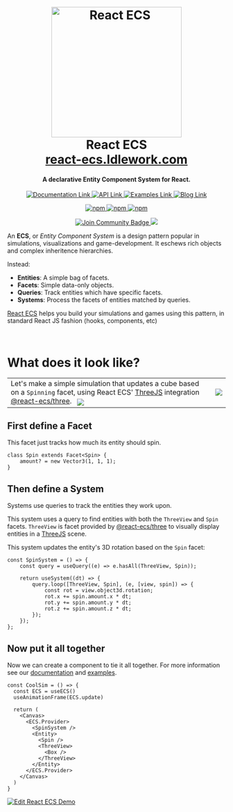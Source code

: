 <h1 align="center">
  <br>
  <a href="https://react-ecs.ldlework.com"><img src="https://i.imgur.com/Rn6yLZs.gif" alt="React ECS" width="300"></a>
  <br>
  React ECS
  <br>
  <a href="https://react-ecs.ldlework.com">react-ecs.ldlework.com</a>
</h1>

<h4 align="center">A declarative Entity Component System for React.</h4>

<p align="center">
    <a href="https://react-ecs.ldlework.com/docs/">
        <img src="https://img.shields.io/static/v1?label&message=Documentation&color=grey" alt="Documentation Link"/>
    </a>
    <a href="https://react-ecs.ldlework.com/api/core">
        <img src="https://img.shields.io/static/v1?label&message=API&color=grey" alt="API Link"/>
    </a>
    <a href="https://react-ecs.ldlework.com/examples/">
        <img src="https://img.shields.io/static/v1?label&message=Examples&color=grey" alt="Examples Link"/>
    </a>
    <a href="https://react-ecs.ldlework.com/blog/">
        <img src="https://img.shields.io/static/v1?label&message=Blog&color=grey" alt="Blog Link"/>
    </a>
</p>

<p align="center">
    <a href="https://www.npmjs.com/package/@react-ecs/core">
        <img alt="npm" src="https://img.shields.io/npm/v/@react-ecs/core?color=green&label=%40react-ecs%2Fcore">
    </a>
    <a href="https://www.npmjs.com/package/@react-ecs/three">
        <img alt="npm" src="https://img.shields.io/npm/v/@react-ecs/three?color=green&label=%40react-ecs%2Fthree">
    </a>
    <a href="https://www.npmjs.com/package/@react-ecs/boids">
        <img alt="npm" src="https://img.shields.io/npm/v/@react-ecs/boids?color=green&label=%40react-ecs%2Fboids">
    </a>
</p>

<p align="center">
    <a href="https://discord.gg/RJqjqAnmJ8">
        <img src="https://img.shields.io/discord/733027681184251937.svg?style=flat&label=Join%20Community&color=7289DA" alt="Join Community Badge"/>
    </a>
    <a href="https://buymeacoffee.com/idle">
        <img src="https://img.shields.io/static/v1?label=&message=Support%20React%20ECS&logo=buy-me-a-coffee&color=blue" />
    </a>
</p>

An **ECS**, or _Entity Component System_ is a design pattern popular in simulations, visualizations and game-development. It eschews rich objects and complex inheritence hierarchies.

Instead:

-   **Entities**: A simple bag of facets.
-   **Facets**: Simple data-only objects.
-   **Queries**: Track entities which have specific facets.
-   **Systems**: Process the facets of entities matched by queries.

[React ECS](https://react-ecs.ldlework.com/) helps you build your simulations and games using this pattern, in standard React JS fashion (hooks, components, etc)

<br>

# What does it look like?

<table>
  <tr>
    <td>
        Let's make a simple simulation that updates a cube based on a <code>Spinning</code> facet, using React ECS' <a href="https://threejs.org/">ThreeJS</a> integration <a href="https://react-ecs.ldlework.com/docs/three">@react-ecs/three</a>. &nbsp; <sub><a href="https://codesandbox.io/s/react-ecs-demo-tv5xj?from-embed=&file=/src/index.tsx">
        <img src="https://img.shields.io/static/v1?label=&message=Try%20it%20live" /></sub>
    </a>
    </td>
    <td>
      <a href="https://codesandbox.io/s/react-ecs-nextjs-test-hp9do">
        <img src="https://i.imgur.com/hUgweKX.gif" />
      </a>
    </td>
  </tr>
</table>

## First define a Facet

This facet just tracks how much its entity should spin.

```tsx
class Spin extends Facet<Spin> {
    amount? = new Vector3(1, 1, 1);
}
```

## Then define a System

Systems use queries to track the entities they work upon.

This system uses a query to find entities with both the `ThreeView` and `Spin` facets. `ThreeView` is facet provided by [@react-ecs/three](https://react-ecs.ldlework.com/docs/three) to visually display entities in a [ThreeJS](https://threejs.org/) scene.

This system updates the entity's 3D rotation based on the `Spin` facet:

```tsx
const SpinSystem = () => {
    const query = useQuery((e) => e.hasAll(ThreeView, Spin));

    return useSystem((dt) => {
        query.loop([ThreeView, Spin], (e, [view, spin]) => {
            const rot = view.object3d.rotation;
            rot.x += spin.amount.x * dt;
            rot.y += spin.amount.y * dt;
            rot.z += spin.amount.z * dt;
        });
    });
};
```

## Now put it all together

Now we can create a component to tie it all together. For more information see our [documentation](https://react-ecs.ldlework.com/docs/) and [examples](https://react-ecs.ldlework.com/examples/).

```tsx
const CoolSim = () => {
  const ECS = useECS()
  useAnimationFrame(ECS.update)

  return (
    <Canvas>
      <ECS.Provider>
        <SpinSystem />
        <Entity>
          <Spin />
          <ThreeView>
            <Box />
          </ThreeView>
        </Entity>
      </ECS.Provider>
    </Canvas>
  )
}
```

[![Edit React ECS Demo](https://codesandbox.io/static/img/play-codesandbox.svg)](https://codesandbox.io/s/react-ecs-demo-tv5xj?fontsize=14&hidenavigation=1&theme=dark)
